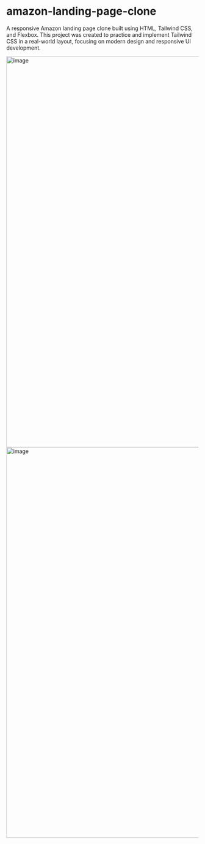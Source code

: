 # amazon-landing-page-clone
A responsive Amazon landing page clone built using HTML, Tailwind CSS, and Flexbox. This project was created to practice and implement Tailwind CSS in a real-world layout, focusing on modern design and responsive UI development.

<img width="1920" height="1020" alt="image" src="https://github.com/user-attachments/assets/75fe10a0-10d1-4a0e-b3a8-5b639f301e0a" />
<img width="1920" height="1020" alt="image" src="https://github.com/user-attachments/assets/9f99f60e-ba24-4d83-8b57-54c31e7a6a13" />
